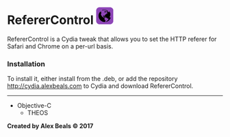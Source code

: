 # RefererControl <img src="/referercontrol/Resources/icon@2x.png?raw=true" height="40" alt=""/>

RefererControl is a Cydia tweak that allows you to set the HTTP referer for Safari and Chrome on a per-url basis.

### Installation

To install it, either install from the .deb, or add the repository http://cydia.alexbeals.com to Cydia and download RefererControl.

---

<ul>
  <li>
  Objective-C
  <ul>
  <li>THEOS</li>
  </ul>
  </li>
</ul>

**Created by Alex Beals © 2017**
